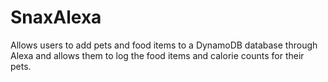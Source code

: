 # SnaxAlexa
Allows users to add pets and food items to a DynamoDB database through Alexa and allows them to log the food items and calorie counts for their pets.

